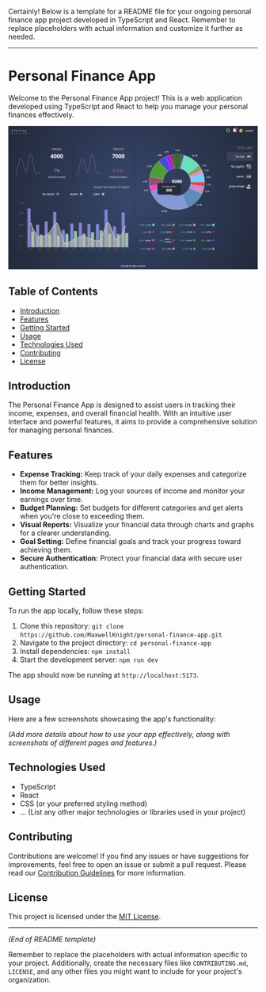 Certainly! Below is a template for a README file for your ongoing personal finance app project developed in TypeScript and React. Remember to replace placeholders with actual information and customize it further as needed.

---

# Personal Finance App

Welcome to the Personal Finance App project! This is a web application developed using TypeScript and React to help you manage your personal finances effectively.

![Homepage Screenshot](clarity-screenshot.png)

## Table of Contents

- [Introduction](#introduction)
- [Features](#features)
- [Getting Started](#getting-started)
- [Usage](#usage)
- [Technologies Used](#technologies-used)
- [Contributing](#contributing)
- [License](#license)

## Introduction

The Personal Finance App is designed to assist users in tracking their income, expenses, and overall financial health. With an intuitive user interface and powerful features, it aims to provide a comprehensive solution for managing personal finances.

## Features

- **Expense Tracking:** Keep track of your daily expenses and categorize them for better insights.
- **Income Management:** Log your sources of income and monitor your earnings over time.
- **Budget Planning:** Set budgets for different categories and get alerts when you're close to exceeding them.
- **Visual Reports:** Visualize your financial data through charts and graphs for a clearer understanding.
- **Goal Setting:** Define financial goals and track your progress toward achieving them.
- **Secure Authentication:** Protect your financial data with secure user authentication.

## Getting Started

To run the app locally, follow these steps:

1. Clone this repository: `git clone https://github.com/MaxwellKnight/personal-finance-app.git`
2. Navigate to the project directory: `cd personal-finance-app`
3. Install dependencies: `npm install`
4. Start the development server: `npm run dev`

The app should now be running at `http://localhost:5173`.

## Usage

Here are a few screenshots showcasing the app's functionality:

_(Add more details about how to use your app effectively, along with screenshots of different pages and features.)_

## Technologies Used

- TypeScript
- React
- CSS (or your preferred styling method)
- ... (List any other major technologies or libraries used in your project)

## Contributing

Contributions are welcome! If you find any issues or have suggestions for improvements, feel free to open an issue or submit a pull request. Please read our [Contribution Guidelines](CONTRIBUTING.md) for more information.

## License

This project is licensed under the [MIT License](LICENSE).

---

_(End of README template)_

Remember to replace the placeholders with actual information specific to your project. Additionally, create the necessary files like `CONTRIBUTING.md`, `LICENSE`, and any other files you might want to include for your project's organization.
